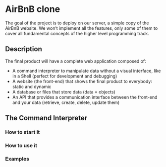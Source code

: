 # AirBnB clone
The goal of the project is to deploy on our server, a simple copy of the AirBnB website.
We won’t implement all the features, only some of them to cover all fundamental concepts of the higher level programming track.

## Description
The final product will have a complete web application composed of:
* A command interpreter to manipulate data without a visual interface, like in a Shell (perfect for development and debugging)
* A website (the front-end) that shows the final product to everybody: static and dynamic
* A database or files that store data (data = objects)
* An API that provides a communication interface between the front-end and your data (retrieve, create, delete, update them)

## The Command Interpreter 

### How to start it 

### How to use it 

### Examples
